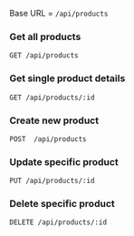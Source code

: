 Base URL = `/api/products`

### Get all products
    GET /api/products
### Get single product details
    GET /api/products/:id
### Create new product
    POST  /api/products
### Update specific product
    PUT /api/products/:id
### Delete specific product
    DELETE /api/products/:id